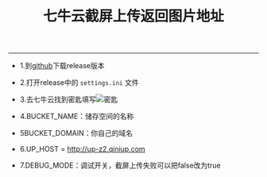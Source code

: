 ﻿---
title: 七牛云截屏上传返回图片地址 
categories: 博客搭建
---
---
<!--more-->
- 1.到[github](https://github.com/jiwenxing/qimage-win/releases)下载release版本

- 2.打开release中的 ``settings.ini`` 文件
- 3.去七牛云找到密匙填写![密匙](http://lululua.cn/201908222218_401.png) 
- 4.BUCKET_NAME：储存空间的名称
- 5BUCKET_DOMAIN：你自己的域名
- 6.UP_HOST = http://up-z2.qiniup.com
- 7.DEBUG_MODE：调试开关，截屏上传失败可以把false改为true
